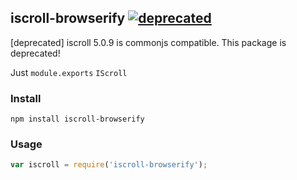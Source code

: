 ## iscroll-browserify [![deprecated](http://hughsk.github.io/stability-badges/dist/deprecated.svg)](http://github.com/hughsk/stability-badges)

[deprecated] iscroll 5.0.9 is commonjs compatible. This package is deprecated!

Just `module.exports` `IScroll`

### Install

```
npm install iscroll-browserify
```

### Usage

```javascript
var iscroll = require('iscroll-browserify');
```
